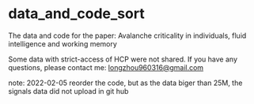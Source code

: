# data_and_code_sort
The data and code for the paper: Avalanche criticality in individuals, fluid intelligence and working memory  

Some data with strict-access of HCP were not shared.
If you have any questions, please contact me: longzhou960316@gmail.com


note: 2022-02-05
reorder the code, but as the data biger than 25M, the signals data did not upload in git hub

